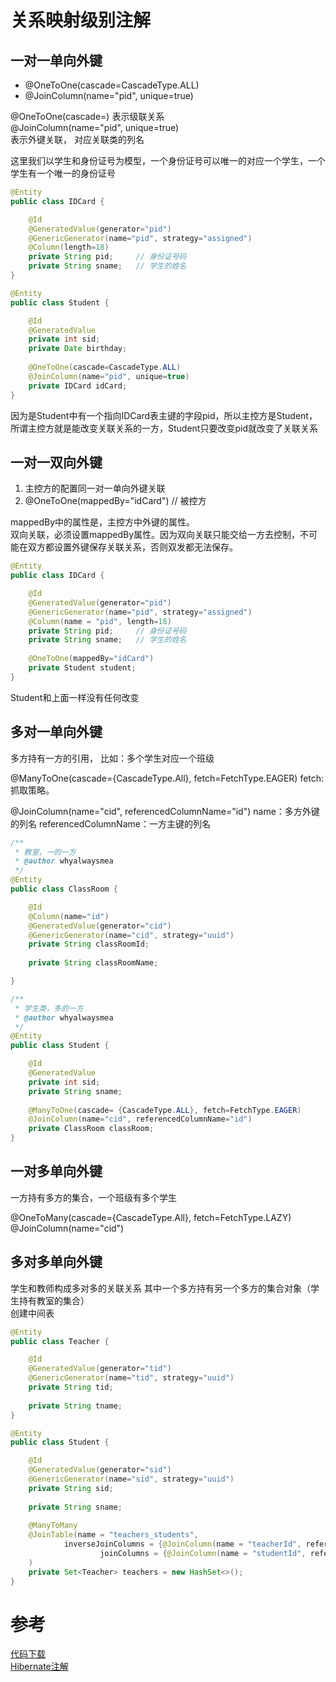 # 关系映射级别注解 
## 一对一单向外键 
- @OneToOne(cascade=CascadeType.ALL)  
- @JoinColumn(name="pid", unique=true)   

@OneToOne(cascade=)
表示级联关系  
@JoinColumn(name="pid", unique=true)     
表示外键关联， 对应关联类的列名

这里我们以学生和身份证号为模型，一个身份证号可以唯一的对应一个学生，一个学生有一个唯一的身份证号   


```java
@Entity
public class IDCard {

	@Id
	@GeneratedValue(generator="pid")
	@GenericGenerator(name="pid", strategy="assigned")
	@Column(length=18)
	private String pid;		// 身份证号码
	private String sname;	// 学生的姓名
}
```
```java
@Entity
public class Student {

	@Id
	@GeneratedValue
	private int sid;
	private Date birthday;
	
	@OneToOne(cascade=CascadeType.ALL)
	@JoinColumn(name="pid", unique=true)
	private IDCard idCard;
}
```  
因为是Student中有一个指向IDCard表主键的字段pid，所以主控方是Student，所谓主控方就是能改变关联关系的一方，Student只要改变pid就改变了关联关系


## 一对一双向外键 
1. 主控方的配置同一对一单向外键关联 
2. @OneToOne(mappedBy="idCard")   // 被控方 

mappedBy中的属性是，主控方中外键的属性。  
双向关联，必须设置mappedBy属性。因为双向关联只能交给一方去控制，不可能在双方都设置外键保存关联关系，否则双发都无法保存。  

```java
@Entity
public class IDCard {

	@Id
	@GeneratedValue(generator="pid")
	@GenericGenerator(name="pid", strategy="assigned")
	@Column(name = "pid", length=18)
	private String pid;		// 身份证号码
	private String sname;	// 学生的姓名
	
	@OneToOne(mappedBy="idCard")
	private Student student;
}
``` 
Student和上面一样没有任何改变  

## 多对一单向外键  
多方持有一方的引用， 比如：多个学生对应一个班级  

@ManyToOne(cascade={CascadeType.All}, fetch=FetchType.EAGER) 
fetch: 抓取策略。 


@JoinColumn(name="cid", referencedColumnName="id")
name：多方外键的列名 
referencedColumnName：一方主键的列名  

```java
/**
 * 教室，一的一方
 * @author whyalwaysmea
 */
@Entity
public class ClassRoom {

	@Id
	@Column(name="id")
	@GeneratedValue(generator="cid")
	@GenericGenerator(name="cid", strategy="uuid")
	private String classRoomId;
	
	private String classRoomName;

}
```
```java
/**
 * 学生类，多的一方
 * @author whyalwaysmea
 */
@Entity
public class Student {

	@Id
	@GeneratedValue
	private int sid;
	private String sname;
	
	@ManyToOne(cascade= {CascadeType.ALL}, fetch=FetchType.EAGER)
	@JoinColumn(name="cid", referencedColumnName="id")
	private ClassRoom classRoom;
}
```

## 一对多单向外键  
一方持有多方的集合，一个班级有多个学生   

@OneToMany(cascade={CascadeType.All}, fetch=FetchType.LAZY)
@JoinColumn(name="cid")


## 多对多单向外键 
学生和教师构成多对多的关联关系 
其中一个多方持有另一个多方的集合对象（学生持有教室的集合）  
创建中间表  

```java
@Entity
public class Teacher {

	@Id
	@GeneratedValue(generator="tid")
	@GenericGenerator(name="tid", strategy="uuid")
	private String tid;
	
	private String tname;
}
```
```java
@Entity
public class Student {

	@Id
	@GeneratedValue(generator="sid")
	@GenericGenerator(name="sid", strategy="uuid")
	private String sid;
	
	private String sname;
	
	@ManyToMany
	@JoinTable(name = "teachers_students", 
			inverseJoinColumns = {@JoinColumn(name = "teacherId", referencedColumnName="tid")},
					joinColumns = {@JoinColumn(name = "studentId", referencedColumnName="sid")} 
	)
	private Set<Teacher> teachers = new HashSet<>();
}
```

# 参考
[代码下载](https://gitee.com/whyalwaysmea/hibernate-learn)  
[Hibernate注解](https://www.imooc.com/learn/524)